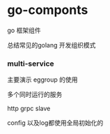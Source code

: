 # go-componts
go 框架组件

总结常见的golang 开发组织模式


### multi-service


主要演示  eggroup 的使用

多个同时运行的服务

http 
grpc
slave

config 以及log都使用全局初始化的
